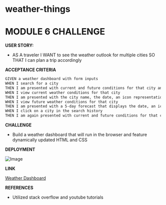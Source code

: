 # weather-things

# MODULE 6 CHALLENGE
<strong> USER STORY: </strong>

* AS A traveler
I WANT to see the weather outlook for multiple cities
SO THAT I can plan a trip accordingly

<strong> ACCEPTANCE CRITERIA </STRONG>    

  ```bash
GIVEN a weather dashboard with form inputs
WHEN I search for a city
THEN I am presented with current and future conditions for that city and that city is added to the search history
WHEN I view current weather conditions for that city
THEN I am presented with the city name, the date, an icon representation of weather conditions, the temperature, the humidity, and the the wind speed
WHEN I view future weather conditions for that city
THEN I am presented with a 5-day forecast that displays the date, an icon representation of weather conditions, the temperature, the wind speed, and the humidity
WHEN I click on a city in the search history
THEN I am again presented with current and future conditions for that city
  ```

<STRONG> CHALLENGE </strong>

* Build a weather dashboard that will run in the browser and feature dynamically updated HTML and CSS

<STRONG> DEPLOYMENT </strong>

![Image](Screenshot.png)

<STRONG> LINK </strong>

[Weather Dashboard](https://saymiki.github.io/weather-things/)

<STRONG> REFERENCES </strong>

* Utilized stack overflow and youtube tutorials
